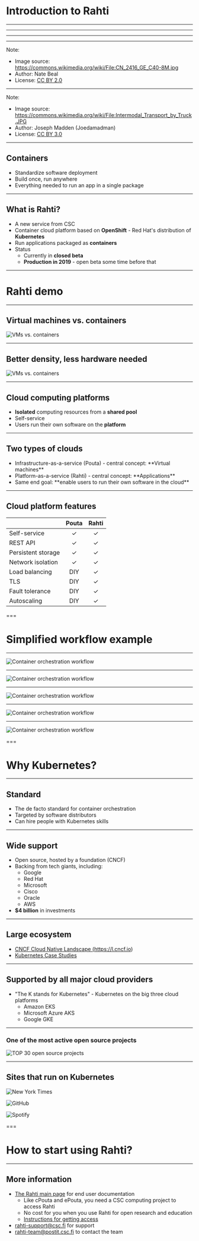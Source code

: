 # Introduction to Rahti

<!-- .slide: data-background="img/topic_background.png" -->

---

<!-- .slide: data-background="img/old-time-cargo.jpg" -->

---

<!-- .slide: data-background="img/old-time-cargo-2.jpg" -->

---

<!-- .slide: data-background="img/modern-cargo.jpg" -->

---

<!-- .slide: data-background="img/train-cargo.jpg" -->

Note:

* Image source: https://commons.wikimedia.org/wiki/File:CN_2416_GE_C40-8M.jpg
* Author: Nate Beal
* License: [CC BY 2.0](https://creativecommons.org/licenses/by/2.0/deed.en)

---

<!-- .slide: data-background="img/truck-cargo.jpg" -->

Note:

* Image source: https://commons.wikimedia.org/wiki/File:Intermodal_Transport_by_Truck.JPG
* Author: Joseph Madden (Joedamadman)
* License: [CC BY 3.0](https://creativecommons.org/licenses/by/3.0/deed.en)

---

## Containers

* Standardize software deployment
* Build once, run anywhere
* Everything needed to run an app in a single package

---

## What is Rahti?

* A new service from CSC
* Container cloud platform based on **OpenShift** - Red Hat's distribution of **Kubernetes**
* Run applications packaged as **containers**
* Status
  * Currently in **closed beta**
  * **Production in 2019** - open beta some time before that

---

# Rahti demo

<!-- .slide: data-background="img/topic_background.png" -->

---

## Virtual machines vs. containers

![VMs vs. containers](img/vm_vs_container.png)

---

## Better density, less hardware needed

![VMs vs. containers](img/vm_container_density.png)

---

## Cloud computing platforms

* **Isolated** computing resources from a **shared pool**
* Self-service
* Users run their own software on the **platform**

---

## Two types of clouds

* <!-- .element: class="fragment" data-fragment-index="0" --> Infrastructure-as-a-service (Pouta) - central concept: **Virtual machines**
* <!-- .element: class="fragment" data-fragment-index="1" --> Platform-as-a-service (Rahti) - central concept: **Applications**
* <!-- .element: class="fragment" data-fragment-index="2" --> Same end goal: **enable users to run their own software in the cloud**

---

## Cloud platform features

|                    | Pouta | Rahti |
|--------------------|:-----:|:-----:|
| Self-service       | ✓     | ✓     |
| REST API           | ✓     | ✓     |
| Persistent storage | ✓     | ✓     |
| Network isolation  | ✓     | ✓     |
| Load balancing     | DIY   | ✓     |
| TLS                | DIY   | ✓     |
| Fault tolerance    | DIY   | ✓     |
| Autoscaling        | DIY   | ✓     |

===

# Simplified workflow example

<!-- .slide: data-background="img/topic_background.png" -->

---

<!-- .slide: data-transition="none" -->
![Container orchestration workflow](img/container_orchestration_stage0.png)

---

<!-- .slide: data-transition="none" -->
![Container orchestration workflow](img/container_orchestration_stage1.png)

---

<!-- .slide: data-transition="none" -->
![Container orchestration workflow](img/container_orchestration_stage2.png)

---

<!-- .slide: data-transition="none" -->
![Container orchestration workflow](img/container_orchestration_stage3.png)

---

<!-- .slide: data-transition="none" -->
![Container orchestration workflow](img/container_orchestration_stage4.png)

===

# Why Kubernetes?

<!-- .slide: data-background="img/topic_background.png" -->

---

## Standard

* The de facto standard for container orchestration
* Targeted by software distributors
* Can hire people with Kubernetes skills

---

## Wide support

* Open source, hosted by a foundation (CNCF)
* Backing from tech giants, including:
   * Google
   * Red Hat
   * Microsoft
   * Cisco
   * Oracle
   * AWS
* **$4 billion** in investments

---

## Large ecosystem

* <a href="http://l.cncf.io" data-preview-link>CNCF Cloud Native Landscape (https://l.cncf.io)</a>
* <a href="https://kubernetes.io/case-studies/" data-preview-link>Kubernetes Case Studies</a>
---

## Supported by all major cloud providers

* "The K stands for Kubernetes" - Kubernetes on the big three cloud platforms
  * Amazon EKS
  * Microsoft Azure AKS
  * Google GKE

---

### One of the most active open source projects

![TOP 30 open source projects](img/top30-opensource-projects.png)

---

## Sites that run on Kubernetes

![New York Times](img/ny_times_logo.png)

![GitHub](img/github_logo.png)

![Spotify](img/spotify_logo.png)

===

# How to start using Rahti?

<!-- .slide: data-background="img/topic_background.png" -->

---

## More information

* [The Rahti main page](https://rahti.csc.fi/) for end user documentation
  * Like cPouta and ePouta, you need a CSC computing project to access Rahti
  * No cost for you when you use Rahti for open research and education
  * [Instructions for getting access](https://rahti.csc.fi/introduction/access/)
* [rahti-support@csc.fi](mailto:rahti-support@csc.fi) for support
* [rahti-team@postit.csc.fi](mailto:rahti-team@postit.csc.fi) to contact the team
